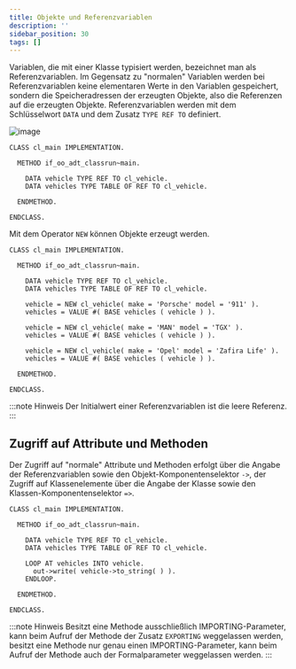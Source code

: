 ```yaml
---
title: Objekte und Referenzvariablen
description: ''
sidebar_position: 30
tags: []
---
```


Variablen, die mit einer Klasse typisiert werden, bezeichnet man als Referenzvariablen. Im Gegensatz zu "normalen" Variablen werden bei Referenzvariablen keine elementaren Werte in den Variablen gespeichert, sondern die Speicheradressen der erzeugten Objekte,
also die Referenzen auf die erzeugten Objekte. Referenzvariablen werden mit dem Schlüsselwort `DATA` und dem Zusatz `TYPE REF TO` definiert.

![image](https://user-images.githubusercontent.com/47243617/210175158-934552f1-1ecb-4ccb-a8ff-272016189eec.png)

```abap title="cl_main" showLineNumbers
CLASS cl_main IMPLEMENTATION.

  METHOD if_oo_adt_classrun~main.

    DATA vehicle TYPE REF TO cl_vehicle.
    DATA vehicles TYPE TABLE OF REF TO cl_vehicle.

  ENDMETHOD.

ENDCLASS.
```

Mit dem Operator `NEW` können Objekte erzeugt werden.

```abap title="cl_main" showLineNumbers
CLASS cl_main IMPLEMENTATION.

  METHOD if_oo_adt_classrun~main.

    DATA vehicle TYPE REF TO cl_vehicle.
    DATA vehicles TYPE TABLE OF REF TO cl_vehicle.

    vehicle = NEW cl_vehicle( make = 'Porsche' model = '911' ).
    vehicles = VALUE #( BASE vehicles ( vehicle ) ).

    vehicle = NEW cl_vehicle( make = 'MAN' model = 'TGX' ).
    vehicles = VALUE #( BASE vehicles ( vehicle ) ).

    vehicle = NEW cl_vehicle( make = 'Opel' model = 'Zafira Life' ).
    vehicles = VALUE #( BASE vehicles ( vehicle ) ).

  ENDMETHOD.

ENDCLASS.
```

:::note Hinweis
Der Initialwert einer Referenzvariablen ist die leere Referenz.
:::

## Zugriff auf Attribute und Methoden
Der Zugriff auf "normale" Attribute und Methoden erfolgt über die Angabe der Referenzvariablen sowie den Objekt-Komponentenselektor `->`, der Zugriff auf Klassenelemente über die Angabe der Klasse sowie den Klassen-Komponentenselektor `=>`.

```abap title="cl_main" showLineNumbers
CLASS cl_main IMPLEMENTATION.

  METHOD if_oo_adt_classrun~main.

    DATA vehicle TYPE REF TO cl_vehicle.
    DATA vehicles TYPE TABLE OF REF TO cl_vehicle.

    LOOP AT vehicles INTO vehicle.
      out->write( vehicle->to_string( ) ).
    ENDLOOP.

  ENDMETHOD.

ENDCLASS.
```

:::note Hinweis
Besitzt eine Methode ausschließlich IMPORTING-Parameter, kann beim Aufruf der Methode der Zusatz `EXPORTING` weggelassen werden, besitzt eine Methode nur genau einen IMPORTING-Parameter, kann beim Aufruf der Methode auch der Formalparameter weggelassen werden.
:::
